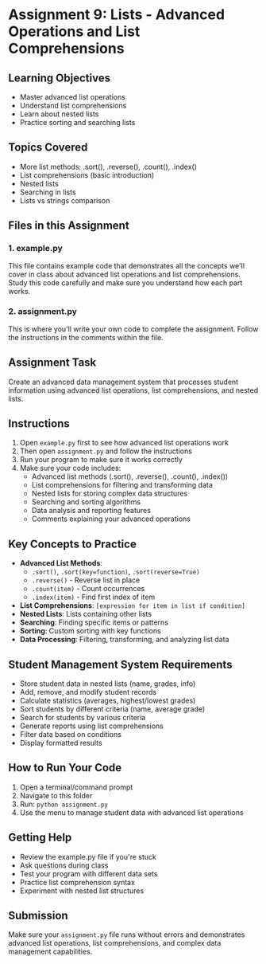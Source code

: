 # Assignment 9: Lists - Advanced Operations and List Comprehensions

## Learning Objectives
- Master advanced list operations
- Understand list comprehensions
- Learn about nested lists
- Practice sorting and searching lists

## Topics Covered
- More list methods: .sort(), .reverse(), .count(), .index()
- List comprehensions (basic introduction)
- Nested lists
- Searching in lists
- Lists vs strings comparison

## Files in this Assignment

### 1. example.py
This file contains example code that demonstrates all the concepts we'll cover in class about advanced list operations and list comprehensions. Study this code carefully and make sure you understand how each part works.

### 2. assignment.py
This is where you'll write your own code to complete the assignment. Follow the instructions in the comments within the file.

## Assignment Task
Create an advanced data management system that processes student information using advanced list operations, list comprehensions, and nested lists.

## Instructions
1. Open `example.py` first to see how advanced list operations work
2. Then open `assignment.py` and follow the instructions
3. Run your program to make sure it works correctly
4. Make sure your code includes:
   - Advanced list methods (.sort(), .reverse(), .count(), .index())
   - List comprehensions for filtering and transforming data
   - Nested lists for storing complex data structures
   - Searching and sorting algorithms
   - Data analysis and reporting features
   - Comments explaining your advanced operations

## Key Concepts to Practice
- **Advanced List Methods**:
  - `.sort()`, `.sort(key=function)`, `.sort(reverse=True)`
  - `.reverse()` - Reverse list in place
  - `.count(item)` - Count occurrences
  - `.index(item)` - Find first index of item
- **List Comprehensions**: `[expression for item in list if condition]`
- **Nested Lists**: Lists containing other lists
- **Searching**: Finding specific items or patterns
- **Sorting**: Custom sorting with key functions
- **Data Processing**: Filtering, transforming, and analyzing list data

## Student Management System Requirements
- Store student data in nested lists (name, grades, info)
- Add, remove, and modify student records
- Calculate statistics (averages, highest/lowest grades)
- Sort students by different criteria (name, average grade)
- Search for students by various criteria
- Generate reports using list comprehensions
- Filter data based on conditions
- Display formatted results

## How to Run Your Code
1. Open a terminal/command prompt
2. Navigate to this folder
3. Run: `python assignment.py`
4. Use the menu to manage student data with advanced list operations

## Getting Help
- Review the example.py file if you're stuck
- Ask questions during class
- Test your program with different data sets
- Practice list comprehension syntax
- Experiment with nested list structures

## Submission
Make sure your `assignment.py` file runs without errors and demonstrates advanced list operations, list comprehensions, and complex data management capabilities.
